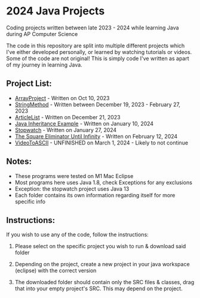 # 2024 Java Projects

Coding projects written between late 2023 - 2024 while learning Java during AP Computer Science

The code in this repository are split into multiple different projects which I've either developed personally, or learned by watching tutorials or videos. Some of the code are not original! This is simply code I've written as apart of my journey in learning Java. 

## Project List:
* [ArrayProject](https://github.com/EmperorMurfy/2024JavaProjects/tree/main/ArrayProject) - Written on Oct 10, 2023
* [StringMethod](https://github.com/EmperorMurfy/2024JavaProjects/tree/main/StringMethods) - Written between December 19, 2023 - February 27, 2023
* [ArticleList](https://github.com/EmperorMurfy/2024JavaProjects/tree/main/ArticleListProject) - Written on December 21, 2023
* [Java Inheritance Example](https://github.com/EmperorMurfy/2024JavaProjects/tree/main/Java%20Inheritance%20Example) - Written on January 10, 2024
* [Stopwatch](https://github.com/EmperorMurfy/2024JavaProjects/tree/main/Stopwatch) - Written on January 27, 2024
* [The Square Eliminator Until Infinity](https://github.com/EmperorMurfy/2024JavaProjects/tree/main/The%20Square%20Eliminator%20Until%20Infinity) - Written on February 12, 2024
* [VideoToASCII](https://github.com/EmperorMurfy/2024JavaProjects/tree/main/VideoToASCII) - UNFINISHED on March 1, 2024 - Likely to not continue


## Notes:
* These programs were tested on M1 Mac Eclipse
* Most programs here uses Java 1.8, check Exceptions for any exclusions 
* Exception: the stopwatch project uses Java 13
* Each folder contains its own information regarding itself for more specific info

## Instructions:
If you wish to use any of the code, follow the instructions:

1) Please select on the specific project you wish to run & download said folder

2) Depending on the project, create a new project in your java workspace (eclipse) with the correct version

3) The downloaded folder should contain only the SRC files & classes, drag that into your empty project's SRC. This may depend on the project. 
